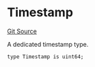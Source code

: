 # Timestamp
[Git Source](https://github.com/ethereum-optimism/optimism/blob/eaf1cde5896035c9ff0d32731da1e103f2f1c693/src/lib/Types.sol)

A dedicated timestamp type.


```solidity
type Timestamp is uint64;
```

